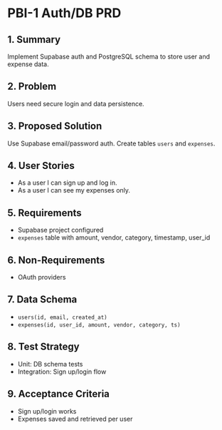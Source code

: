 # PBI-1 Auth/DB PRD

## 1. Summary
Implement Supabase auth and PostgreSQL schema to store user and expense data.

## 2. Problem
Users need secure login and data persistence.

## 3. Proposed Solution
Use Supabase email/password auth. Create tables `users` and `expenses`.

## 4. User Stories
- As a user I can sign up and log in.
- As a user I can see my expenses only.

## 5. Requirements
- Supabase project configured
- `expenses` table with amount, vendor, category, timestamp, user_id

## 6. Non-Requirements
- OAuth providers

## 7. Data Schema
- `users(id, email, created_at)`
- `expenses(id, user_id, amount, vendor, category, ts)`

## 8. Test Strategy
- Unit: DB schema tests
- Integration: Sign up/login flow

## 9. Acceptance Criteria
- Sign up/login works
- Expenses saved and retrieved per user
